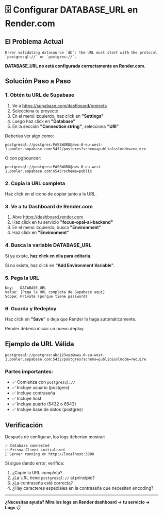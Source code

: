 # 🗄️ Configurar DATABASE_URL en Render.com

## El Problema Actual

```
Error validating datasource `db`: the URL must start with the protocol `postgresql://` or `postgres://`.
```

**DATABASE_URL no está configurada correctamente en Render.com.**

## Solución Paso a Paso

### 1. Obtén tu URL de Supabase

1. Ve a https://supabase.com/dashboard/projects
2. Selecciona tu proyecto
3. En el menú izquierdo, haz click en **"Settings"**
4. Luego haz click en **"Database"**
5. En la sección **"Connection string"**, selecciona **"URI"**

Deberías ver algo como:
```
postgresql://postgres:PASSWORD@aws-0-eu-west-1.pooler.supabase.com:5432/postgres?schema=public&sslmode=require
```

O con pgbouncer:
```
postgresql://postgres:PASSWORD@aws-0-eu-west-1.pooler.supabase.com:6543?schema=public
```

### 2. Copia la URL completa

Haz click en el icono de copiar junto a la URL.

### 3. Ve a tu Dashboard de Render.com

1. Abre https://dashboard.render.com
2. Haz click en tu servicio **"focus-opal-ai-backend"**
3. En el menú izquierdo, busca **"Environment"**
4. Haz click en **"Environment"**

### 4. Busca la variable DATABASE_URL

Si ya existe, **haz click en ella para editarla**.

Si no existe, haz click en **"Add Environment Variable"**.

### 5. Pega la URL

```
Key:   DATABASE_URL
Value: [Pega la URL completa de Supabase aquí]
Scope: Private (porque tiene password)
```

### 6. Guarda y Redeploy

Haz click en **"Save"** o deja que Render lo haga automáticamente.

Render debería iniciar un nuevo deploy.

## Ejemplo de URL Válida

```
postgresql://postgres:abc123xyz@aws-0-eu-west-1.pooler.supabase.com:5432/postgres?schema=public&sslmode=require
```

### Partes importantes:
- ✅ Comienza con `postgresql://` 
- ✅ Incluye usuario (postgres)
- ✅ Incluye contraseña
- ✅ Incluye host
- ✅ Incluye puerto (5432 o 6543)
- ✅ Incluye base de datos (postgres)

## Verificación

Después de configurar, los logs deberían mostrar:

```
✅ Database connected
✅ Prisma Client initialized
🚀 Server running on http://localhost:3000
```

Si sigue dando error, verifica:
1. ¿Copié la URL completa?
2. ¿La URL tiene `postgresql://` al principio?
3. ¿La contraseña está correcta?
4. ¿Hay caracteres especiales en la contraseña que necesiten encoding?

---

**¿Necesitas ayuda? Mira los logs en Render dashboard → tu servicio → Logs** 📋
